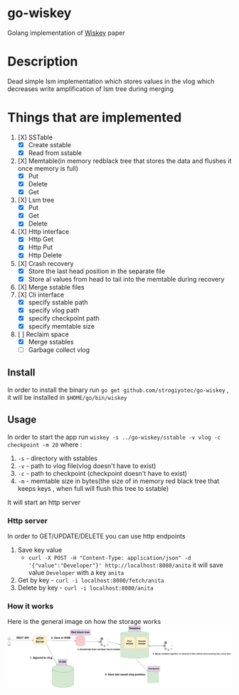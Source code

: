 # go-wiskey

Golang implementation
of [Wiskey](https://www.usenix.org/system/files/conference/fast16/fast16-papers-lu.pdf)
paper

# Description

Dead simple lsm implementation which stores values in the vlog which decreases
write amplification of lsm tree during merging

# Things that are implemented

1. [X] SSTable
    - [X] Create sstable
    - [X] Read from sstable
2. [X] Memtable(in memory redblack tree that stores the data and flushes it once
   memory is full)
    - [X] Put
    - [X] Delete
    - [X] Get
3. [X] Lsm tree
    - [X] Put
    - [X] Get
    - [X] Delete
4. [X] Http interface
    - [X] Http Get
    - [X] Http Put
    - [X] Http Delete
5. [X] Crash recovery
    - [X] Store the last head position in the separate file
    - [X] Store al values from head to tail into the memtable during recovery
6. [X] Merge sstable files
7. [X] Cli interface
    - [X] specify sstable path
    - [X] specify vlog path
    - [X] specify checkpoint path
    - [X] specify memtable size
8. [ ] Reclaim space
    - [X] Merge sstables
    - [ ] Garbage collect vlog

## Install

In order to install the binary run `go get github.com/strogiyotec/go-wiskey` ,
it will be installed in `$HOME/go/bin/wiskey`

## Usage

In order to start the app run
`wiskey -s ../go-wiskey/sstable -v vlog -c checkpoint -m 20`
where :

1. `-s` - directory with sstables
2. `-v` - path to vlog file(vlog doesn't have to exist)
3. `-c` - path to checkpoint (checkpoint doesn't have to exist)
4. `-m` - memtable size in bytes(the size of in memory red black tree that keeps
   keys , when full will flush this tree to sstable)

It will start an http server

### Http server

In order to GET/UPDATE/DELETE you can use http endpoints

1. Save key value
   - `curl -X POST -H "Content-Type: application/json" -d '{"value":"Developer"}' http://localhost:8080/anita`
   it will save value `Developer` with a key `anita`
2. Get by key - `curl -i localhost:8080/fetch/anita`
3. Delete by key - `curl -i localhost:8080/anita`

### How it works

Here is the general image on how the storage works
![storage](https://raw.githubusercontent.com/strogiyotec/go-wiskey/master/images/Architecture.jpg)
